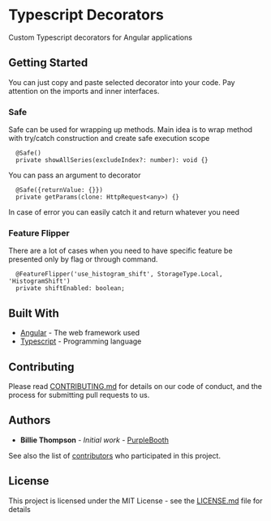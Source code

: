 # Typescript Decorators

Custom Typescript decorators for Angular applications

## Getting Started

You can just copy and paste selected decorator into your code. Pay attention on the imports and inner interfaces.

### Safe

Safe can be used for wrapping up methods. Main idea is to wrap method with try/catch construction
and create safe execution scope

```
  @Safe()
  private showAllSeries(excludeIndex?: number): void {}
```

You can pass an argument to decorator

```
  @Safe({returnValue: {}})
  private getParams(clone: HttpRequest<any>) {}
```
In case of error you can easily catch it and return whatever you need

### Feature Flipper

There are a lot of cases when you need to have specific feature be presented only by flag
or through command. 
 
```
  @FeatureFlipper('use_histogram_shift', StorageType.Local, 'HistogramShift')
  private shiftEnabled: boolean;
```


## Built With

* [Angular](https://angular.io/) - The web framework used
* [Typescript](https://www.typescriptlang.org/) - Programming language

## Contributing

Please read [CONTRIBUTING.md](https://gist.github.com/PurpleBooth/b24679402957c63ec426) for details on our code of conduct, and the process for submitting pull requests to us.

## Authors

* **Billie Thompson** - *Initial work* - [PurpleBooth](https://github.com/PurpleBooth)

See also the list of [contributors](https://github.com/your/project/contributors) who participated in this project.

## License

This project is licensed under the MIT License - see the [LICENSE.md](LICENSE.md) file for details
